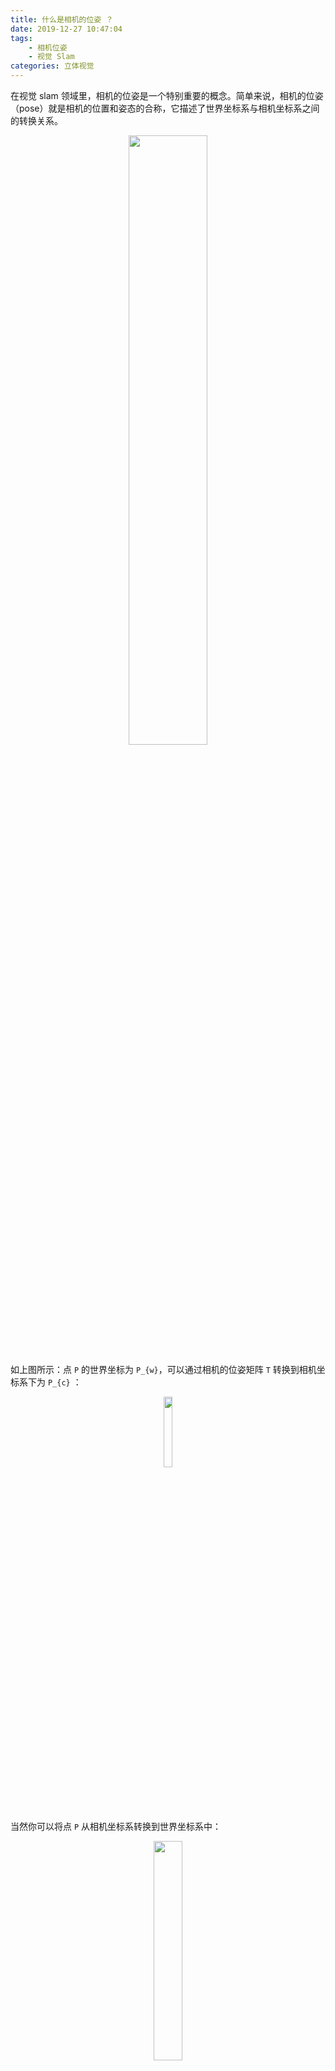 ```yaml
---
title: 什么是相机的位姿 ？
date: 2019-12-27 10:47:04
tags:
    - 相机位姿
    - 视觉 Slam
categories: 立体视觉
---
```


在视觉 slam 领域里，相机的位姿是一个特别重要的概念。简单来说，相机的位姿（pose）就是相机的位置和姿态的合称，它描述了世界坐标系与相机坐标系之间的转换关系。

<p align="center">
    <img width="50%" src="https://cdn.jsdelivr.net/gh/YunYang1994/blogimgs/什么是相机的位姿-20210508233035.png">
</p>

<!-- more -->

如上图所示：点 `P` 的世界坐标为 `P_{w}`，可以通过相机的位姿矩阵 `T` 转换到相机坐标系下为 `P_{c}` ：


<p align="center">
    <img width="17%" src="https://cdn.jsdelivr.net/gh/YunYang1994/blogimgs/什么是相机的位姿-20210508233142.jpg">
</p>

当然你可以将点 `P` 从相机坐标系转换到世界坐标系中：


<p align="center">
    <img width="30%" src="https://cdn.jsdelivr.net/gh/YunYang1994/blogimgs/什么是相机的位姿-20210508233318.jpg">
</p>

其中 `T_{cw}` 为该点从世界坐标系变换到相机坐标系的变换矩阵， `T_{wc}` 为该点从相机坐标系变换到世界坐标系的变换矩阵。**它们二者都可以用来表示相机的位姿，前者称为相机的外参**。

> 实践当中使用 `T_{cw}` 来表示相机位姿更加常见。然而在可视化程序中使用 `T_{wc}` 来表示相机位姿更为直观，因为此时它的平移向量即为相机原点在世界坐标系中的坐标。视觉 Slam 十四讲中的第五讲的 joinMap 使用的就是 `T_{wc}` 来表示相机位姿进行点云拼接。

相机位姿矩阵 `T` 其实主要由旋转矩阵 `R` 和平移向量 `t` 组成：

<p align="center">
    <img width="22%" src="https://cdn.jsdelivr.net/gh/YunYang1994/blogimgs/什么是相机的位姿-20210508233403.png">
</p>

其中旋转矩阵 `R` 一共有 9 个量，但是一次旋转只有 3 个自由度，因此这种表达方式是冗余的。可以使用欧拉角来描述这种旋转行为，它使用了 3 个分离的转角，把一个旋转分解成了3次绕不同轴的旋转，如下所示：

<p align="center">
    <img width="40%" src="https://cdn.jsdelivr.net/gh/YunYang1994/blogimgs/什么是相机的位姿-20210508233445.jpg">
</p>

因此旋转矩阵 `R` 可以由三个转角来表示，它们分别是：

- 偏航角 yaw，绕物体的 `Z` 轴旋转的角度, 用 `gamma` 表示；
- 俯仰角 pitch，<font color=Red>**旋转之后**</font>绕 `Y` 轴旋转的角度, 用 `alpha` 表示；
- 滚转角 roll，<font color=Red>**旋转之后**</font>绕 `X` 轴旋转的角度, 用 `beta` 表示；

既然欧拉角可以表示物体的旋转状态，那么旋转矩阵 `R` 应该也能被这个三个角度所表示:首先，旋转矩阵 R 可以被三个矩阵分解得到

<p align="center">
    <img width="40%" src="https://cdn.jsdelivr.net/gh/YunYang1994/blogimgs/什么是相机的位姿-20210508233528.jpg">
</p>

其中：

<p align="center">
    <img width="100%" src="https://cdn.jsdelivr.net/gh/YunYang1994/blogimgs/什么是相机的位姿-20210508233658.jpg">
</p>


因此它们三者相乘便得到旋转矩阵 `R` 的表达形式:

<p align="center">
    <img width="100%" src="https://cdn.jsdelivr.net/gh/YunYang1994/blogimgs/什么是相机的位姿-20210508233742.jpg">
</p>

使用这种方法表示的一个重大缺点就是会碰到著名的<font color=red>万向锁问题</font>：在俯仰角为正负 90 度时，第一次旋转与第三次旋转将会使用同一个轴，使得系统失去了一个自由度（由 3 次旋转变成了 2 次旋转）。理论上可以证明，只要想用 3 个实数来表达三维旋转，都不可避免遇到这种问题。

<p align="center">
    <img width="80%" src="https://cdn.jsdelivr.net/gh/YunYang1994/blogimgs/什么是相机的位姿-20210508233747.png">
</p>


参考文献：

- [《视觉SLAM十四讲》相机位姿与相机外参的区别与联系](https://blog.csdn.net/CharmingSun/article/details/97445425)